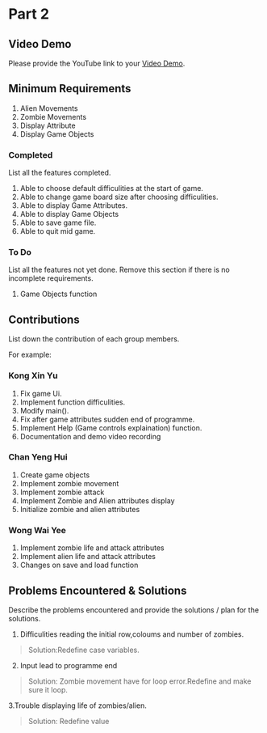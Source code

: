 # Part 2

## Video Demo

Please provide the YouTube link to your [Video Demo](https://youtube.com).

## Minimum Requirements

1. Alien Movements
2. Zombie Movements
3. Display Attribute
4. Display Game Objects

### Completed

List all the features completed.

1. Able to choose default difficulities at the start of game.
2. Able to change game board size after choosing difficulities.
3. Able to display Game Attributes.
4. Able to display Game Objects
5. Able to save game file.
6. Able to quit mid game.

### To Do

List all the features not yet done. Remove this section if there is no incomplete requirements.

1. Game Objects function

## Contributions

List down the contribution of each group members.

For example:

### Kong Xin Yu

1. Fix game Ui.
2. Implement function difficulities.
3. Modify main().
4. Fix after game attributes sudden end of programme.
5. Implement Help (Game controls explaination) function.
6. Documentation and demo video recording


### Chan Yeng Hui

1. Create game objects
2. Implement zombie movement 
3. Implement zombie attack
4. Implement Zombie and Alien attributes display
5. Initialize zombie and alien attributes 


### Wong Wai Yee

1. Implement zombie life and attack attributes 
2. Implement alien life and attack attributes
3. Changes on save and load function

## Problems Encountered & Solutions

Describe the problems encountered and provide the solutions / plan for the solutions.

1. Difficulities reading the initial row,coloums and number of zombies.
> Solution:Redefine case variables.

2. Input lead to programme end
> Solution: Zombie movement have for loop error.Redefine and make sure it loop.

3.Trouble displaying life of zombies/alien.
> Solution: Redefine value

